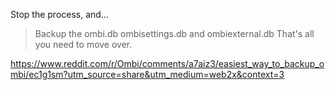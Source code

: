 Stop the process, and...

> Backup the ombi.db ombisettings.db and ombiexternal.db
> That's all you need to move over.

https://www.reddit.com/r/Ombi/comments/a7aiz3/easiest_way_to_backup_ombi/ec1g1sm?utm_source=share&utm_medium=web2x&context=3

